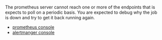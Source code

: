 The prometheus server cannot reach one or more of the endpoints that is expects
to poll on a periodic basis.  You are expected to debug why the job is down and
try to get it back running again.

* [prometheus console](http://prod.example.org:9093/status)
* [alertmanger console](http://prod.example.org:9093/status)

